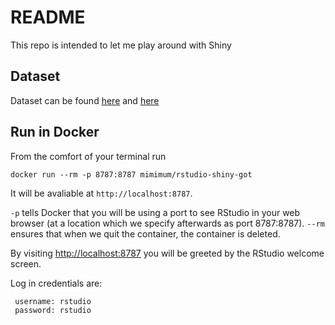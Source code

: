 README
=========

This repo is intended to let me play around with Shiny

Dataset
---------

Dataset can be found [here](https://www.exversion.com/data/view/YVCREKZP14Y2XXC) and [here](https://github.com/chrisalbon/war_of_the_five_kings_dataset/)

Run in Docker
-------------

From the comfort of your terminal run
```
docker run --rm -p 8787:8787 mimimum/rstudio-shiny-got
```
It will be avaliable at `http://localhost:8787`.

`-p` tells Docker that you will be using a port to see RStudio in your web browser (at a location which we specify afterwards as port 8787:8787).
`--rm` ensures that when we quit the container, the container is deleted.

By visiting [http://localhost:8787](http://localhost:8787) you will be greeted by the RStudio welcome screen.

Log in credentials are:

```
 username: rstudio
 password: rstudio
```
